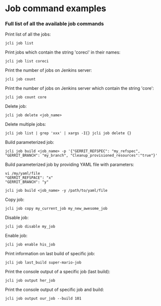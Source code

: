 Job command examples
====================

### Full list of all the available job commands

Print list of all the jobs:

    jcli job list

Print jobs which contain the string 'coreci' in their names:

    jcli job list coreci

Print the number of jobs on Jenkins server:

    jcli job count

Print the number of jobs on Jenkins server which contain the string 'core':

    jcli job count core

Delete job:

    jcli job delete <job_name>

Delete multiple jobs:

    jcli job list | grep 'xxx' | xargs -I{} jcli job delete {}

Build parameterized job:

    jcli job build <job_name> -p '{"GERRIT_REFSPEC": "my_refspec", "GERRIT_BRANCH": "my_branch", "Cleanup_provisioned_resources":"true"}'

Build parameterized job by providing YAML file with parameters:

    vi /my/yaml/file
    "GERRIT_REFSPACE": "x"
    "GERRIT_BRANCH": "y"

    jcli job build <job_name> -y /path/to/yaml/file

Copy job:

    jcli job copy my_current_job my_new_awesome_job

Disable job:

    jcli job disable my_job

Enable job:

    jcli job enable his_job

Print information on last build of specific job:

    jcli job last_build super-mario-job

Print the console output of a specific job (last build):

    jcli job output her_job

Print the console output of specific job and build:

    jcli job output our_job --build 101
